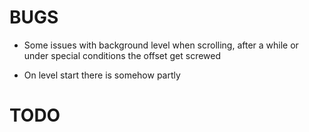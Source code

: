 BUGS
====

* Some issues with background level when scrolling, after a while or under special
conditions the offset get screwed

* On level start there is somehow partly

TODO
====